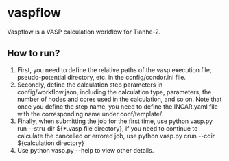 # vaspflow
Vaspflow is a VASP calculation workflow for Tianhe-2. 
## How to run?
1. First, you need to define the relative paths of the vasp execution file, pseudo-potential directory, etc. in the config/condor.ini file.
2. Secondly, define the calculation step parameters in config/workflow.json, including the calculation type, parameters, the number of nodes and cores used in the calculation, and so on. Note that once you define the step name, you need to define the INCAR.yaml file with the corresponding name under conf/template/. 
3. Finally, when submitting the job for the first time, use python vasp.py run --stru_dir ${*.vasp file directory}, if you need to continue to calculate the cancelled or errored job, use python vasp.py crun --cdir ${calculation directory} 
4. Use python vasp.py --help to view other details.
